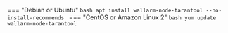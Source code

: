 === "Debian or Ubuntu"
    ```bash
    apt install wallarm-node-tarantool --no-install-recommends
    ```
=== "CentOS or Amazon Linux 2"
    ```bash
    yum update wallarm-node-tarantool
    ```
